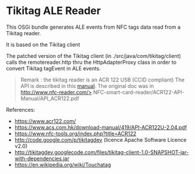 # Tikitag ALE Reader

This OSGi bundle generates ALE events from NFC tags data read from a Tikitag reader.

It is based on the Tikitag client

The patched version of the Tikitag client (in ./src/java/com/tikitag/client) calls the remotereader.http thru the HttpAdapterProxy class in order to convert Tikitag tagEvent in ALE events.

> Remark : the tikitag reader is an ACR 122 USB (CCID compliant)
> The API is described in this [manual](./doc/ACS_API_ACR122.pdf). The original doc was in http://www.nfc-reader.com/> NFC-smart-card-reader/ACR122-API-Manual/API_ACR122.pdf 

References:
* https://www.acr122.com/
* https://www.acs.com.hk/download-manual/419/API-ACR122U-2.04.pdf
* https://www.nfc-tools.org/index.php?title=ACR122
* http://code.google.com/p/tikitagdev (licence Apache Software Licence v2.0)
* http://tikitagdev.googlecode.com/files/tikitag-client-1.0-SNAPSHOT-jar-with-dependencies.jar
* https://en.wikipedia.org/wiki/Touchatag

